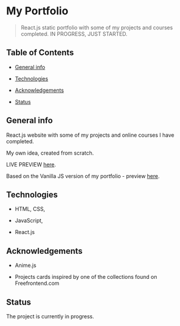 # My Portfolio


> React.js static portfolio with some of my projects and courses completed. IN PROGRESS, JUST STARTED.

 
## Table of Contents

- [General info](#general-info)

- [Technologies](#technologies)

- [Acknowledgements](#acknowledgements)

- [Status](#status)


 
## General info


React.js website with some of my projects and online courses I have completed.


My own idea, created from scratch.


LIVE PREVIEW [here](https://suavek85.github.io/My-Portfolio/).

Based on the Vanilla JS version of my portfolio - preview [here](https://suavek85.github.io/miscellaneous/Portfolio/index.html).

 

## Technologies


- HTML, CSS,

- JavaScript,

- React.js

 

## Acknowledgements


- Anime.js

- Projects cards inspired by one of the collections found on Freefrontend.com


## Status

 
The project is currently in progress.